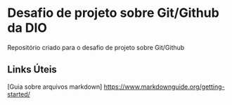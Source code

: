 # Desafio de projeto sobre Git/Github da DIO
Repositório criado para o desafio de projeto sobre Git/Github

## Links Úteis
[Guia sobre arquivos markdown] https://www.markdownguide.org/getting-started/


































































































































































































































































































































































